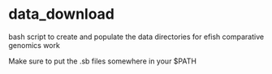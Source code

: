 # data_download
bash script to create and populate the data directories for efish comparative genomics work

Make sure to put the .sb files somewhere in your $PATH
